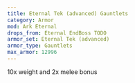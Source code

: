```yaml
---
title: Eternal Tek (advanced) Gauntlets
category: Armor
mod: Ark Eternal
drops_from: Eternal EndBoss TODO
armor_set: Eternal Tek (advanced)
armor_type: Gauntlets
max_armor: 12996
---
```


10x weight and 2x melee bonus
